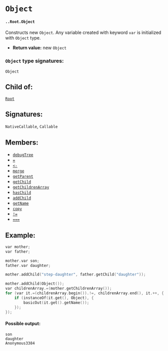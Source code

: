 # `Object`

#### `..Root.Object`

Constructs new `Object`. Any variable created with keyword `var` is initialized with `Object` type.

* **Return value:** new `Object`

### `Object` type signatures:

`Object`

## Child of:

[`Root`](docs..Root.md)

## Signatures:

`NativeCallable`, `Callable`

## Members:

- [`debugTree`](docs..Root.Object.debugTree.md)
- [`=`](docs..Root.Object.=.md)
- [`<-`](docs..Root.Object.less-.md)
- [`merge`](docs..Root.Object.merge.md)
- [`getParent`](docs..Root.Object.getParent.md)
- [`getChild`](docs..Root.Object.getChild.md)
- [`getChildrenArray`](docs..Root.Object.getChildrenArray.md)
- [`hasChild`](docs..Root.Object.hasChild.md)
- [`addChild`](docs..Root.Object.addChild.md)
- [`getName`](docs..Root.Object.getName.md)
- [`copy`](docs..Root.Object.copy.md)
- [`!=`](docs..Root.Object.!=.md)
- [`===`](docs..Root.Object.===.md)

## Example:

```c
var mother;
var father;

mother.var son;
father.var daughter;

mother.addChild("step-daughter", father.getChild("daughter"));

mother.addChild(Object());
var childrenArray.=(mother.getChildrenArray());
for (var it.=(childrenArray.begin()).!=, childrenArray.end(), it.++, {
    if (instanceOf(it.get(), Object), {
        basicOut(it.get().getName());
    });
});
```

#### Possible output:

```
son
daughter
Anonymous3384
```
